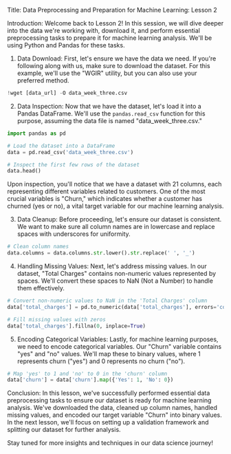 Title: Data Preprocessing and Preparation for Machine Learning: Lesson 2

Introduction:
Welcome back to Lesson 2! In this session, we will dive deeper into the data we're working with, download it, and perform essential preprocessing tasks to prepare it for machine learning analysis. We'll be using Python and Pandas for these tasks.

1. Data Download:
First, let's ensure we have the data we need. If you're following along with us, make sure to download the dataset. For this example, we'll use the "WGIR" utility, but you can also use your preferred method.

```python
!wget [data_url] -O data_week_three.csv
```

2. Data Inspection:
Now that we have the dataset, let's load it into a Pandas DataFrame. We'll use the `pandas.read_csv` function for this purpose, assuming the data file is named "data_week_three.csv."

```python
import pandas as pd

# Load the dataset into a DataFrame
data = pd.read_csv('data_week_three.csv')

# Inspect the first few rows of the dataset
data.head()
```

Upon inspection, you'll notice that we have a dataset with 21 columns, each representing different variables related to customers. One of the most crucial variables is "Churn," which indicates whether a customer has churned (yes or no), a vital target variable for our machine learning analysis.

3. Data Cleanup:
Before proceeding, let's ensure our dataset is consistent. We want to make sure all column names are in lowercase and replace spaces with underscores for uniformity.

```python
# Clean column names
data.columns = data.columns.str.lower().str.replace(' ', '_')
```

4. Handling Missing Values:
Next, let's address missing values. In our dataset, "Total Charges" contains non-numeric values represented by spaces. We'll convert these spaces to NaN (Not a Number) to handle them effectively.

```python
# Convert non-numeric values to NaN in the 'Total Charges' column
data['total_charges'] = pd.to_numeric(data['total_charges'], errors='coerce')

# Fill missing values with zeros
data['total_charges'].fillna(0, inplace=True)
```

5. Encoding Categorical Variables:
Lastly, for machine learning purposes, we need to encode categorical variables. Our "Churn" variable contains "yes" and "no" values. We'll map these to binary values, where 1 represents churn ("yes") and 0 represents no churn ("no").

```python
# Map 'yes' to 1 and 'no' to 0 in the 'churn' column
data['churn'] = data['churn'].map({'Yes': 1, 'No': 0})
```

Conclusion:
In this lesson, we've successfully performed essential data preprocessing tasks to ensure our dataset is ready for machine learning analysis. We've downloaded the data, cleaned up column names, handled missing values, and encoded our target variable "Churn" into binary values. In the next lesson, we'll focus on setting up a validation framework and splitting our dataset for further analysis.

Stay tuned for more insights and techniques in our data science journey!